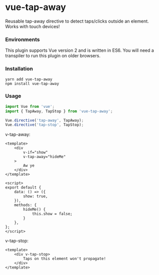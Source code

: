 # vue-tap-away
Reusable tap-away directive to detect taps/clicks outside an element. Works with touch devices!

### Environments
This plugin supports Vue version 2 and is written in ES6. You will need a transpiler to run this plugin on older browsers.

### Installation
```
yarn add vue-tap-away
npm install vue-tap-away
```

### Usage
```js
import Vue from 'vue';
import { TapAway, TapStop } from 'vue-tap-away';

Vue.directive('tap-away', TapAway);
Vue.directive('tap-stop', TapStop);
```

v-tap-away:
```vue
<template>
    <div
        v-if="show"
        v-tap-away="hideMe"
    >
        Aw ye
    </div>
</template>

<script>
export default {
    data: () => ({
        show: true,
    }),
    methods: {
        hideMe() {
            this.show = false;
        }
    },
};
</script>
```

v-tap-stop:
```vue
<template>
    <div v-tap-stop>
        Taps on this element won't propagate!    
    </div>
</template>
```
